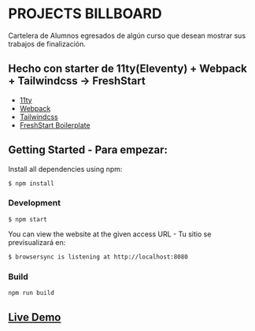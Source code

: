 # PROJECTS BILLBOARD

Cartelera de Alumnos egresados de algún curso que desean mostrar sus trabajos de finalización.

## Hecho con starter de 11ty(Eleventy) + Webpack + Tailwindcss -> FreshStart

- [11ty](https://www.11ty.io/)
- [Webpack](https://webpack.js.org/)
- [Tailwindcss](https://tailwindcss.com)
- [FreshStart Boilerplate](https://github.com/sairov/freshStart)

## Getting Started - Para empezar:

Install all dependencies using npm:

```
$ npm install
```

### Development

```
$ npm start
```

You can view the website at the given access URL - Tu sitio se previsualizará en:

```
$ browsersync is listening at http://localhost:8080
```

### Build

```
npm run build
```

## [Live Demo](https://projectsbillboards.netlify.app/)
